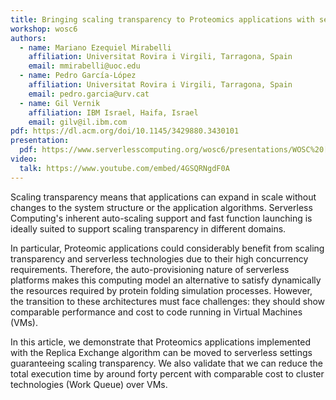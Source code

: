 ```yaml
---
title: Bringing scaling transparency to Proteomics applications with serverless computing
workshop: wosc6
authors:
  - name: Mariano Ezequiel Mirabelli
    affiliation: Universitat Rovira i Virgili, Tarragona, Spain
    email: mmirabelli@uoc.edu
  - name: Pedro García-López
    affiliation: Universitat Rovira i Virgili, Tarragona, Spain
    email: pedro.garcia@urv.cat
  - name: Gil Vernik
    affiliation: IBM Israel, Haifa, Israel
    email: gilv@il.ibm.com
pdf: https://dl.acm.org/doi/10.1145/3429880.3430101
presentation:
  pdf: https://www.serverlesscomputing.org/wosc6/presentations/WOSC%20[2020]%20Bringing%20scaling%20transparency%20to%20Proteomics%20applications%20with%20serverless%20computing.pdf
video:
  talk: https://www.youtube.com/embed/4GSQRNgdF0A
---
```


Scaling transparency means that applications can expand in scale without changes to the system structure or the application algorithms. Serverless Computing's inherent auto-scaling support and fast function launching is ideally suited to support scaling transparency in different domains.

In particular, Proteomic applications could considerably benefit from scaling transparency and serverless technologies due to their high concurrency requirements. Therefore, the auto-provisioning nature of serverless platforms makes this computing model an alternative to satisfy dynamically the resources required by protein folding simulation processes. However, the transition to these architectures must face challenges: they should show comparable performance and cost to code running in Virtual Machines (VMs).

In this article, we demonstrate that Proteomics applications implemented with the Replica Exchange algorithm can be moved to serverless settings guaranteeing scaling transparency. We also validate that we can reduce the total execution time by around forty percent with comparable cost to cluster technologies (Work Queue) over VMs.